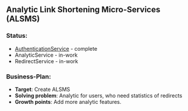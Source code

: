 Analytic Link Shortening Micro-Services (ALSMS)
-
### Status:
- [AuthenticationService](https://github.com/mrzkv/LinkAly/tree/auth-service/AuthenticationService) - complete
- AnalyticService - in-work
- RedirectService - in-work

### Business-Plan:
 - **Target**: Create ALSMS
 - **Solving problem**: Analytic for users, who need statistics of redirects
 - **Growth points**: Add more analytic features.

